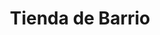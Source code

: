 ---
title: "Tienda de Barrio"
url: /ciudad-satelite/tienda-de-barrio-calle-nilda-nunez-del-prado/
shop: Lebensmittel
---